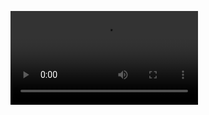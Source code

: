 <figure class="video_container">
  <video controls loop allowfullscreen="true">
    <source src="https://svn.vsp.tu-berlin.de/repos/public-svn/matsim/scenarios/countries/de/duesseldorf/projects/komodnext/website/flow/st.webm" type="video/webm">
  </video>
</figure>